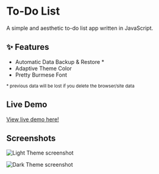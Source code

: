# To-Do List

A simple and aesthetic to-do list app written in JavaScript.

## :sparkles: Features

- Automatic Data Backup & Restore *
- Adaptive Theme Color
- Pretty Burmese Font 

<sub> * previous data will be lost if you delete the browser/site data </sub>


## Live Demo

[View live demo here!](https://thuhtoosan.github.io/to-do-list)

## Screenshots

![Light Theme screenshot](/images/screenshot-light.png?raw=true)

![Dark Theme screenshot](/images/screenshot-dark.png?raw=true)
